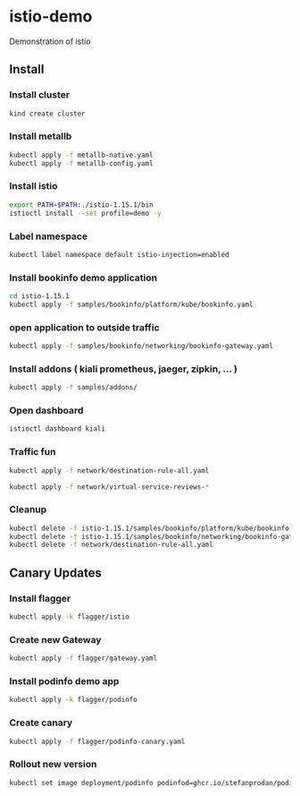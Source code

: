 # istio-demo

Demonstration of istio

## Install

### Install cluster

```bash
kind create cluster
```

### Install metallb

```bash
kubectl apply -f metallb-native.yaml
kubectl apply -f metallb-config.yaml
```

### Install istio

```bash
export PATH=$PATH:./istio-1.15.1/bin
istioctl install --set profile=demo -y
```

### Label namespace

```bash
kubectl label namespace default istio-injection=enabled
```

### Install bookinfo demo application

```bash
cd istio-1.15.1
kubectl apply -f samples/bookinfo/platform/kube/bookinfo.yaml
```

### open application to outside traffic

```bash
kubectl apply -f samples/bookinfo/networking/bookinfo-gateway.yaml
```

### Install addons ( kiali prometheus, jaeger, zipkin, ... )

```bash
kubectl apply -f samples/addons/
```

### Open dashboard

```bash
istioctl dashboard kiali
```

### Traffic fun

```bash
kubectl apply -f network/destination-rule-all.yaml
```

```bash
kubectl apply -f network/virtual-service-reviews-*
```

### Cleanup

```bash
kubectl delete -f istio-1.15.1/samples/bookinfo/platform/kube/bookinfo.yaml
kubectl delete -f istio-1.15.1/samples/bookinfo/networking/bookinfo-gateway.yaml
kubectl delete -f network/destination-rule-all.yaml
```

## Canary Updates

### Install flagger

```bash
kubectl apply -k flagger/istio
```

### Create new Gateway

```bash
kubectl apply -f flagger/gateway.yaml
```

### Install podinfo demo app

```bash
kubectl apply -k flagger/podinfo
```

### Create canary

```bash
kubectl apply -f flagger/podinfo-canary.yaml
```

### Rollout new version

```bash
kubectl set image deployment/podinfo podinfod=ghcr.io/stefanprodan/podinfo:6.0.1
```

